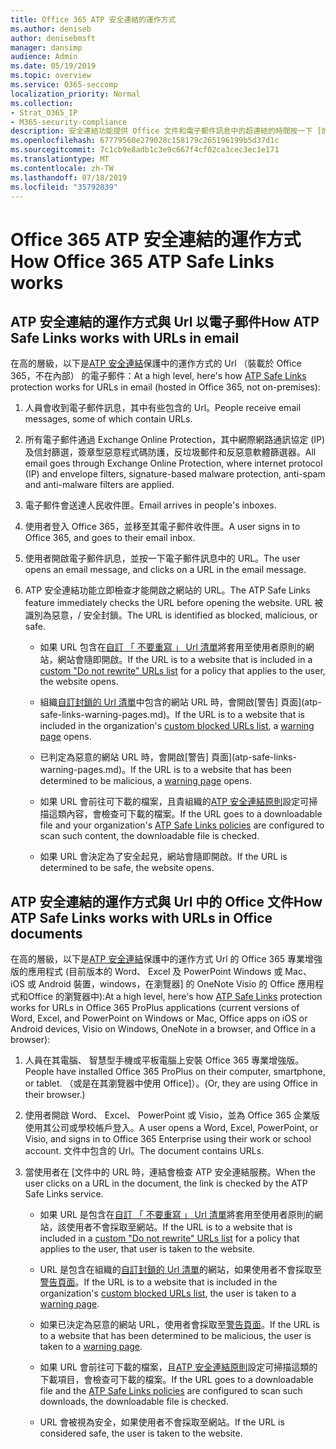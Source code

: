 ```yaml
---
title: Office 365 ATP 安全連結的運作方式
ms.author: deniseb
author: denisebmsft
manager: dansimp
audience: Admin
ms.date: 05/19/2019
ms.topic: overview
ms.service: O365-seccomp
localization_priority: Normal
ms.collection:
- Strat_O365_IP
- M365-security-compliance
description: 安全連結功能提供 Office 文件和電子郵件訊息中的超連結的時間按一下 [的驗證。 閱讀本篇文章以了解 ATP 安全連結的運作方式。
ms.openlocfilehash: 67779560e279028c158179c265196199b5d37d1c
ms.sourcegitcommit: 7c1cb9e8adb1c3e9c667f4cf02ca3cec3ec1e171
ms.translationtype: MT
ms.contentlocale: zh-TW
ms.lasthandoff: 07/18/2019
ms.locfileid: "35792039"
---
```

# <a name="how-office-365-atp-safe-links-works"></a><span data-ttu-id="8da3d-104">Office 365 ATP 安全連結的運作方式</span><span class="sxs-lookup"><span data-stu-id="8da3d-104">How Office 365 ATP Safe Links works</span></span>
         
## <a name="how-atp-safe-links-works-with-urls-in-email"></a><span data-ttu-id="8da3d-105">ATP 安全連結的運作方式與 Url 以電子郵件</span><span class="sxs-lookup"><span data-stu-id="8da3d-105">How ATP Safe Links works with URLs in email</span></span>

<span data-ttu-id="8da3d-106">在高的層級，以下是[ATP 安全連結](atp-safe-links.md)保護中的運作方式的 Url （裝載於 Office 365，不在內部） 的電子郵件：</span><span class="sxs-lookup"><span data-stu-id="8da3d-106">At a high level, here's how [ATP Safe Links](atp-safe-links.md) protection works for URLs in email (hosted in Office 365, not on-premises):</span></span>
  
1. <span data-ttu-id="8da3d-107">人員會收到電子郵件訊息，其中有些包含的 Url。</span><span class="sxs-lookup"><span data-stu-id="8da3d-107">People receive email messages, some of which contain URLs.</span></span>
    
2. <span data-ttu-id="8da3d-108">所有電子郵件通過 Exchange Online Protection，其中網際網路通訊協定 (IP) 及信封篩選，簽章型惡意程式碼防護，反垃圾郵件和反惡意軟體篩選器。</span><span class="sxs-lookup"><span data-stu-id="8da3d-108">All email goes through Exchange Online Protection, where internet protocol (IP) and envelope filters, signature-based malware protection, anti-spam and anti-malware filters are applied.</span></span> 
    
3. <span data-ttu-id="8da3d-109">電子郵件會送達人民收件匣。</span><span class="sxs-lookup"><span data-stu-id="8da3d-109">Email arrives in people's inboxes.</span></span>
    
4. <span data-ttu-id="8da3d-110">使用者登入 Office 365，並移至其電子郵件收件匣。</span><span class="sxs-lookup"><span data-stu-id="8da3d-110">A user signs in to Office 365, and goes to their email inbox.</span></span>
    
5. <span data-ttu-id="8da3d-111">使用者開啟電子郵件訊息，並按一下電子郵件訊息中的 URL。</span><span class="sxs-lookup"><span data-stu-id="8da3d-111">The user opens an email message, and clicks on a URL in the email message.</span></span>
    
6. <span data-ttu-id="8da3d-112">ATP 安全連結功能立即檢查才能開啟之網站的 URL。</span><span class="sxs-lookup"><span data-stu-id="8da3d-112">The ATP Safe Links feature immediately checks the URL before opening the website.</span></span> <span data-ttu-id="8da3d-113">URL 被識別為惡意，/ 安全封鎖。</span><span class="sxs-lookup"><span data-stu-id="8da3d-113">The URL is identified as blocked, malicious, or safe.</span></span>
    
    - <span data-ttu-id="8da3d-114">如果 URL 包含在[自訂 「 不要重寫 」 Url 清單](set-up-a-custom-do-not-rewrite-urls-list-with-atp.md)將套用至使用者原則的網站，網站會隨即開啟。</span><span class="sxs-lookup"><span data-stu-id="8da3d-114">If the URL is to a website that is included in a [custom "Do not rewrite" URLs list](set-up-a-custom-do-not-rewrite-urls-list-with-atp.md) for a policy that applies to the user, the website opens.</span></span> 
    
    - <span data-ttu-id="8da3d-115">組織[自訂封鎖的 Url 清單](set-up-a-custom-blocked-urls-list-wtih-atp.md)中包含的網站 URL 時，會開啟[警告] 頁面](atp-safe-links-warning-pages.md)。</span><span class="sxs-lookup"><span data-stu-id="8da3d-115">If the URL is to a website that is included in the organization's [custom blocked URLs list](set-up-a-custom-blocked-urls-list-wtih-atp.md), a [warning page](atp-safe-links-warning-pages.md) opens.</span></span> 
    
    - <span data-ttu-id="8da3d-116">已判定為惡意的網站 URL 時，會開啟[警告] 頁面](atp-safe-links-warning-pages.md)。</span><span class="sxs-lookup"><span data-stu-id="8da3d-116">If the URL is to a website that has been determined to be malicious, a [warning page](atp-safe-links-warning-pages.md) opens.</span></span> 
    
    - <span data-ttu-id="8da3d-117">如果 URL 會前往可下載的檔案，且貴組織的[ATP 安全連結原則](set-up-atp-safe-links-policies.md)設定可掃描這類內容，會檢查可下載的檔案。</span><span class="sxs-lookup"><span data-stu-id="8da3d-117">If the URL goes to a downloadable file and your organization's [ATP Safe Links policies](set-up-atp-safe-links-policies.md) are configured to scan such content, the downloadable file is checked.</span></span> 
    
    - <span data-ttu-id="8da3d-118">如果 URL 會決定為了安全起見，網站會隨即開啟。</span><span class="sxs-lookup"><span data-stu-id="8da3d-118">If the URL is determined to be safe, the website opens.</span></span>
    
## <a name="how-atp-safe-links-works-with-urls-in-office-documents"></a><span data-ttu-id="8da3d-119">ATP 安全連結的運作方式與 Url 中的 Office 文件</span><span class="sxs-lookup"><span data-stu-id="8da3d-119">How ATP Safe Links works with URLs in Office documents</span></span>

<span data-ttu-id="8da3d-120">在高的層級，以下是[ATP 安全連結](atp-safe-links.md)保護中的運作方式 Url 的 Office 365 專業增強版的應用程式 (目前版本的 Word、 Excel 及 PowerPoint Windows 或 Mac、 iOS 或 Android 裝置，windows，在瀏覽器] 的 OneNote Visio 的 Office 應用程式和Office 的瀏覽器中):</span><span class="sxs-lookup"><span data-stu-id="8da3d-120">At a high level, here's how [ATP Safe Links](atp-safe-links.md) protection works for URLs in Office 365 ProPlus applications (current versions of Word, Excel, and PowerPoint on Windows or Mac, Office apps on iOS or Android devices, Visio on Windows, OneNote in a browser, and Office in a browser):</span></span>
  
1. <span data-ttu-id="8da3d-121">人員在其電腦、 智慧型手機或平板電腦上安裝 Office 365 專業增強版。</span><span class="sxs-lookup"><span data-stu-id="8da3d-121">People have installed Office 365 ProPlus on their computer, smartphone, or tablet.</span></span> <span data-ttu-id="8da3d-122">（或是在其瀏覽器中使用 Office]）。</span><span class="sxs-lookup"><span data-stu-id="8da3d-122">(Or, they are using Office in their browser.)</span></span>
    
2. <span data-ttu-id="8da3d-123">使用者開啟 Word、 Excel、 PowerPoint 或 Visio，並為 Office 365 企業版使用其公司或學校帳戶登入。</span><span class="sxs-lookup"><span data-stu-id="8da3d-123">A user opens a Word, Excel, PowerPoint, or Visio, and signs in to Office 365 Enterprise using their work or school account.</span></span> <span data-ttu-id="8da3d-124">文件中包含的 Url。</span><span class="sxs-lookup"><span data-stu-id="8da3d-124">The document contains URLs.</span></span>
    
3. <span data-ttu-id="8da3d-125">當使用者在 [文件中的 URL 時，連結會檢查 ATP 安全連結服務。</span><span class="sxs-lookup"><span data-stu-id="8da3d-125">When the user clicks on a URL in the document, the link is checked by the ATP Safe Links service.</span></span>
    
      - <span data-ttu-id="8da3d-126">如果 URL 是包含在[自訂 「 不要重寫 」 Url 清單](set-up-a-custom-do-not-rewrite-urls-list-with-atp.md)將套用至使用者原則的網站，該使用者不會採取至網站。</span><span class="sxs-lookup"><span data-stu-id="8da3d-126">If the URL is to a website that is included in a [custom "Do not rewrite" URLs list](set-up-a-custom-do-not-rewrite-urls-list-with-atp.md) for a policy that applies to the user, that user is taken to the website.</span></span> 
    
      - <span data-ttu-id="8da3d-127">URL 是包含在組織的[自訂封鎖的 Url 清單](set-up-a-custom-blocked-urls-list-wtih-atp.md)的網站，如果使用者不會採取至[警告頁面](atp-safe-links-warning-pages.md)。</span><span class="sxs-lookup"><span data-stu-id="8da3d-127">If the URL is to a website that is included in the organization's [custom blocked URLs list](set-up-a-custom-blocked-urls-list-wtih-atp.md), the user is taken to a [warning page](atp-safe-links-warning-pages.md).</span></span>
    
      - <span data-ttu-id="8da3d-128">如果已決定為惡意的網站 URL，使用者會採取至[警告頁面](atp-safe-links-warning-pages.md)。</span><span class="sxs-lookup"><span data-stu-id="8da3d-128">If the URL is to a website that has been determined to be malicious, the user is taken to a [warning page](atp-safe-links-warning-pages.md).</span></span>
    
      - <span data-ttu-id="8da3d-129">如果 URL 會前往可下載的檔案，且[ATP 安全連結原則](set-up-atp-safe-links-policies.md)設定可掃描這類的下載項目，會檢查可下載的檔案。</span><span class="sxs-lookup"><span data-stu-id="8da3d-129">If the URL goes to a downloadable file and the [ATP Safe Links policies](set-up-atp-safe-links-policies.md) are configured to scan such downloads, the downloadable file is checked.</span></span> 
    
      - <span data-ttu-id="8da3d-130">URL 會被視為安全，如果使用者不會採取至網站。</span><span class="sxs-lookup"><span data-stu-id="8da3d-130">If the URL is considered safe, the user is taken to the website.</span></span>

